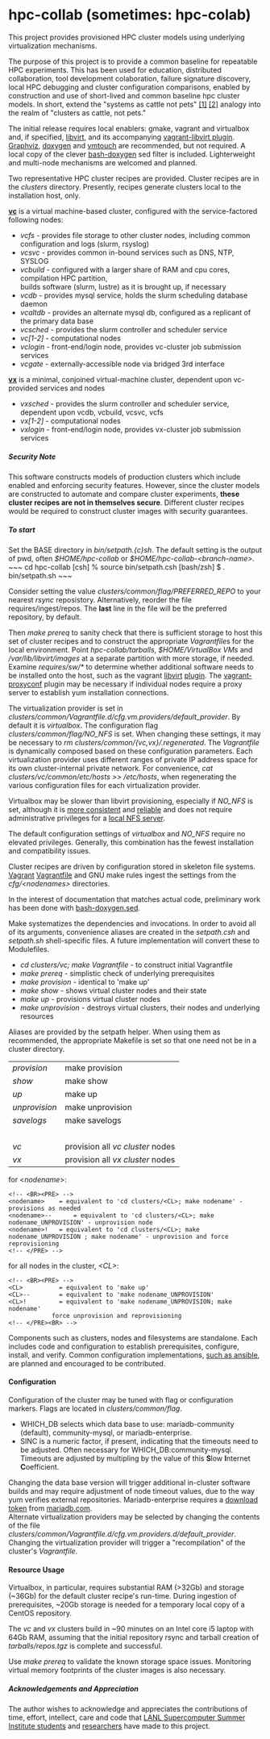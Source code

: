 <!--
<HTML>
<TITLE>hpc-collab (sometimes: hpc-colab)</TITLE>
<BR>
-->
# <H1>hpc-collab (sometimes: hpc-colab)</H1>

<P>This project provides provisioned HPC cluster models using underlying virtualization mechanisms.</P>

<P>The purpose of this project is to provide a common baseline for repeatable HPC experiments. This has been
used for education, distributed collaboration, tool development colaboration, failure signature discovery,
local HPC debugging and cluster configuration comparisons, enabled by construction and use of short-lived
and common baseline hpc cluster models. In short, extend the "systems as cattle not pets" 
<A HREF="http://www.pass.org/eventdownload.aspx?suid=1902">[1]</A> 
<A HREF="http://cloudscaling.com/blog/cloud-computing/the-history-of-pets-vs-cattle/">[2]</A> analogy into
the realm of "clusters as cattle, not pets."</P>

<P>The initial release requires local enablers: gmake, vagrant and virtualbox and, if specified,
<A HREF="https://libvirt.org/">libvirt</A>, and its accompanying
<A HREF="https://github.com/vagrant-libvirt/vagrant-libvirt">vagrant-libvirt plugin</A>.
<A HREF="https://graphviz.org/">Graphviz</A>, <A HREF="https://www.doxygen.nl/index.html">doxygen</A>
and <A HREF="https://github.com/hoytech/vmtouch">vmtouch</A> are recommended, but not required. A
local copy of the clever <A HREF="https://github.com/Anvil/bash-doxygen">bash-doxygen</A> sed filter
is included.  Lighterweight and multi-node mechanisms are welcomed and planned.</P>

<P>Two representative HPC cluster recipes are provided.
Cluster recipes are in the <EM>clusters</EM> directory.
Presently, recipes generate clusters local to the installation host, only.</P>

 <b><A HREF="https://docs.google.com/drawings/d/1Pmpe4ME46ka51jlhaAQUsjzWNHZaQ2CEzc0_5UDuojI/edit?usp=sharing">vc</A></b> is a virtual machine-based cluster, configured with the service-factored following nodes:
 <UL>
 <LI><EM>vcfs</EM>     - provides file storage to other cluster nodes, including common configuration and logs (slurm, rsyslog)</LI>
 <LI><EM>vcsvc</EM>    - provides common in-bound services such as DNS, NTP, SYSLOG</LI>
 <LI><EM>vcbuild</EM>  - configured with a larger share of RAM and cpu cores, compilation HPC partition,<br>
                       builds software (slurm, lustre) as it is brought up, if necessary</LI>
 <LI><EM>vcdb</EM>     - provides mysql service, holds the slurm scheduling database daemon</LI>
 <LI><EM>vcaltdb</EM>  - provides an alternate mysql db, configured as a replicant of the primary data base</LI>
 <LI><EM>vcsched</EM>  - provides the slurm controller and scheduler service</LI>
 <LI><EM>vc[1-2]</EM>  - computational nodes</LI>
 <LI><EM>vclogin</EM>  - front-end/login node, provides vc-cluster job submission services</LI>
 <LI><EM>vcgate</EM>   - externally-accessible node via bridged 3rd interface</LI>
 </UL>

 <b><A HREF="https://docs.google.com/drawings/d/1LwGtLiyhEtAaB3Spqj5NP7LyDIiOJ5DqdS5ZKP-Bz1g/edit?usp=sharing">vx</A></b> is a minimal, conjoined virtual-machine cluster, dependent upon vc-provided services and nodes
 <UL>
 <LI><EM>vxsched</EM>  - provides the slurm controller and scheduler service, dependent upon vcdb, vcbuild, vcsvc, vcfs</LI>
 <LI><EM>vx[1-2]</EM>  - computational nodes</LI>
 <LI><EM>vxlogin</EM>  - front-end/login node, provides vx-cluster job submission services</LI>
 </UL>

<H5>Security Note</H5>
<P>
This software constructs models of production clusters which include enabled and enforcing security features.
However, since the cluster models are constructed to automate and compare cluster experiments,
<b>these cluster recipes are not in themselves secure</b>.</em> Different cluster recipes would be required
to construct cluster images with security guarantees.
</P>

<H5>To start</H5>
<P>
 Set the BASE directory in <EM>bin/setpath.{c}sh</EM>. The default setting is the output of pwd, often
<EM>$HOME/hpc-collab</EM> or <EM>$HOME/hpc-collab-&lt;branch-name&gt</EM>.
<BR>
~~~
<!-- <BR><PRE> -->
         cd hpc-collab
 [csh] % source bin/setpath.csh
 [bash/zsh] $ . bin/setpath.sh
<!-- </PRE> -->
~~~<BR>

<P>
Consider setting the value <EM>clusters/common/flag/PREFERRED_REPO</EM> to your nearest <EM>rsync</EM>
reposistory. Alternatively, reorder the file requires/ingest/repos. The <B>last</B> line in the file
will be the preferred repository, by default.
<P>
Then <EM>make prereq</EM> to sanity check that there is sufficient storage to host this set of
cluster recipes and to construct the appropriate <EM>Vagrantfile</EM>s for the local environment.
Point <EM>hpc-collab/tarballs</EM>, <EM>$HOME/VirtualBox VMs</EM> and <EM>/var/lib/libvirt/images</EM>
at a separate partition with more storage, if needed. Examine <EM>requires/sw/*</EM> to determine
whether additional software needs to be installed onto the host, such as the vagrant 
<A HREF="https://github.com/vagrant-libvirt/vagrant-libvirt">libvirt</A>
<A HREF="https://github.com/hashicorp/vagrant/wiki/Available-Vagrant-Plugins">plugin</A>.
The <A HREF="https://github.com/tmatilai/vagrant-proxyconf">vagrant-proxyconf</A> plugin may be
necessary if individual nodes require a proxy server to establish yum installation connections.
</P>

<P>
The virtualization provider is set in <EM>clusters/common/Vagrantfile.d/cfg.vm.providers/default_provider</EM>.
By default it is <EM>virtualbox</EM>. The configuration flag <EM>clusters/common/flag/NO_NFS</EM> is set.
When changing these settings, it may be necessary to <EM>rm clusters/common/{vc,vx}/.regenerated</EM>.
The <EM>Vagrantfile</EM> is dynamically composed based on these configuration parameters.
Each virtualization provider uses different ranges of private IP address space for its own cluster-internal
private network. For convenience, <EM>cat clusters/vc/common/etc/hosts >> /etc/hosts</EM>, when regenerating
the various configuration files for each virtualization provider.</P>

<P>
Virtualbox may be slower than libvirt provisioning, especially if <EM>NO_NFS</EM> is set, although it is
<A HREF="https://github.com/hpc/hpc-collab/issues/158">more consistent</A> and
<A HREF="https://github.com/hpc/hpc-collab/issues/159">reliable</A> and does not require administrative
privileges for a <A HREF="https://www.vagrantup.com/docs/synced-folders/nfs.html">local NFS server</A>.</P>

<P>
The default configuration settings of <EM>virtualbox</EM> and <EM>NO_NFS</EM> require no elevated privileges.
Generally, this combination has the fewest installation and compatibility issues.</P>

<P>
Cluster recipes are driven by configuration stored in skeleton file systems.
<A HREF="https://www.vagrantup.com/">Vagrant</A> 
<A HREF="https://www.vagrantup.com/docs/vagrantfile">Vagrantfile</A>
 and GNU make rules ingest the settings from the <EM>cfg/&lt;nodenames&gt;</EM> directories.</P>
<P>
In the interest of documentation that matches actual code, preliminary work has been done with
<A HREF="https://github.com/Anvil/bash-doxygen">bash-doxygen.sed</A>.</P>

<P>
Make systematizes the dependencies and invocations. In order to avoid all of its arguments, convenience
aliases are created in the <em>setpath.csh</em> and <em>setpath.sh</em> shell-specific files. A future
implementation will convert these to Modulefiles.
 <UL>
  <LI><EM>cd clusters/vc; make Vagrantfile</EM>	- to construct initial Vagrantfile<BR></LI>
  <LI><EM>make prereq</EM>      - simplistic check of underlying prerequisites</LI>
  <LI><EM>make provision</EM>   - identical to 'make up'</LI>
  <LI><EM>make show</EM>        - shows virtual cluster nodes and their state</LI>
  <LI><EM>make up</EM>          - provisions virtual cluster nodes</LI>
  <LI><EM>make unprovision</EM> - destroys virtual clusters, their nodes and underlying resources</LI>
 </UL>
</P>
<P>
Aliases are provided by the setpath helper. When using them as recommended,
the appropriate Makefile is set so that one need not be in a cluster directory.<BR>
<TABLE>
 <TR><TD><EM>provision</EM></TD>   <TD>make provision</TD></TR>
 <TR><TD><EM>show</EM></TD>		      <TD>make show</TD></TR>
 <TR><TD><EM>up</EM></TD>          <TD>make up</TD></TR>
 <TR><TD><EM>unprovision</EM></TD> <TD>make unprovision</TD></TR>
 <TR><TD><EM>savelogs</EM>         <TD>make savelogs</TD></TR>
 <TR><TD>&nbsp;</TD></TR>
 <TR><TD><EM>vc</EM>               <TD>provision all <EM>vc cluster</EM> nodes</TD></TR>
 <TR><TD><EM>vx</EM>               <TD>provision all <EM>vx cluster</EM> nodes</TD></TR>
</TABLE>
</P>

for &lt;<EM>nodename</EM>&gt;:
<!-- <BR> -->
~~~
<!-- <BR><PRE> -->
<nodename>	  = equivalent to 'cd clusters/<CL>; make nodename' - provisions as needed
<nodename>--	  = equivalent to 'cd clusters/<CL>; make nodename_UNPROVISION' - unprovision node
<nodename>!	  = equivalent to 'cd clusters/<CL>; make nodename_UNPROVISION ; make nodename' - unprovision and force reprovisioning
<!-- </PRE> -->
~~~
<!-- <BR> -->

for all nodes in the cluster, <EM>&lt;CL&gt;</EM>:
<BR>
~~~
<!-- <BR><PRE> -->
<CL>		  = equivalent to 'make up'
<CL>--		  = equivalent to 'make nodename_UNPROVISION'
<CL>!		  = equivalent to 'make nodename_UNPROVISION; make nodename'
		    force unprovision and reprovisioning
<!-- </PRE><BR> -->
~~~
<!-- <BR> -->
</P>
<P>
Components such as clusters, nodes and filesystems are standalone.
Each includes code and configuration to establish prerequisites, configure, install, and verify.
Common configuration implementations, <A HREF="https://github.com/hpc/hpc-collab/issues/9">such as ansible</A>,
are planned and encouraged to be contributed.
</P>

<H4>Configuration</H4>
<P>
Configuration of the cluster may be tuned with flag or configuration markers.
Flags are located in <EM>clusters/common/flag</EM>.
<UL>
<LI>WHICH_DB	selects which data base to use: mariadb-community (default), community-mysql, or mariadb-enterprise.</LI>
<LI>SINC	is a numeric factor, if present, indicating that the timeouts need to be adjusted. Often necessary for WHICH_DB:community-mysql. Timeouts are adjusted by multipling by the value of this <B>S</B>low <B>I</B>nternet <B>C</B>oefficient.</LI>
</UL>
Changing the data base version will trigger additional in-cluster software builds and may require adjustment
of node timeout values, due to the way yum verifies external repositories. Mariadb-enterprise requires a
<A HREF="https://mariadb.com/docs/deploy/token/">download token</A> from <A HREF="mariadb.com">mariadb.com</A>.
<BR>
Alternate virtualization providers may be selected by changing the contents of the file 
<EM>clusters/common/Vagrantfile.d/cfg.vm.providers.d/default_provider</EM>.
Changing the virtualization provider will trigger a "recompilation" of the cluster's <EM>Vagrantfile</EM>.
</P>


<H4>Resource Usage</H4>
<P>
Virtualbox, in particular, requires substantial RAM (>32Gb) and storage (~36Gb) for the default cluster recipe's
run-time. During ingestion of prerequisites, ~20Gb storage is needed for a temporary local copy of a CentOS
repository.</P>
<P>
The <EM>vc</EM> and <EM>vx</EM> clusters build in ~90 minutes on an Intel core i5 laptop with 64Gb RAM,
assuming that the initial repository rsync and tarball creation of <EM>tarballs/repos.tgz</EM> is complete
and successful.</P>
<P>
Use <EM>make prereq</EM> to validate the known storage space issues. Monitoring virtual memory footprints
of the cluster images is also necessary.</P>

<H5>Acknowledgements and Appreciation</H5>
<P>
The author wishes to acknowledge and appreciates the contributions of time, effort, intellect, care and code that
<A HREF="https://www.lanl.gov/projects/national-security-education-center/information-science-technology/summer-schools/cscnsi/index.php">LANL Supercomputer Summer Institute students</A> and 
<A HREF="https://www.lanl.gov/projects/ultrascale-systems-research-center/">researchers</A>
have made to this project.
</P>
<!-- </HTML> -->
